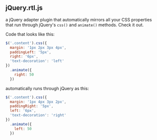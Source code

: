 jQuery.rtl.js
------------
a jQuery adapter plugin that automatically mirrors all your CSS properties that run through jQuery's `css()` and `animate()` methods. Check it out.


Code that looks like this:
```js
$('.content').css({
  margin: '1px 2px 3px 4px',
  paddingLeft: '5px',
  right: '6px',
  'text-decoration': 'left'
})
  .animate({
    right: 50
  })
```

automatically runs through jQuery as this:
``` js
$('.content').css({
  margin: '1px 4px 3px 2px',
  paddingRight: '5px',
  left: '6px',
  'text-decoration': 'right'
})
  .animate({
    left: 50
  })
```